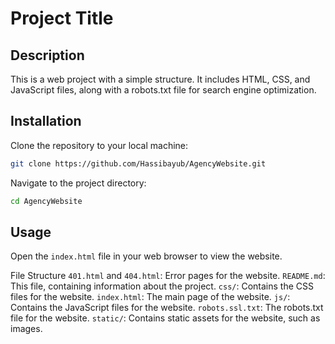 # Project Title

## Description

This is a web project with a simple structure. It includes HTML, CSS, and JavaScript files, along with a robots.txt file for search engine optimization.

## Installation

Clone the repository to your local machine:

```bash
git clone https://github.com/Hassibayub/AgencyWebsite.git
```

Navigate to the project directory:
```bash
cd AgencyWebsite
```

## Usage
Open the `index.html` file in your web browser to view the website.

File Structure
`401.html` and `404.html`: Error pages for the website.
`README.md`: This file, containing information about the project.
`css/`: Contains the CSS files for the website.
`index.html`: The main page of the website.
`js/`: Contains the JavaScript files for the website.
`robots.ssl.txt`: The robots.txt file for the website.
`static/`: Contains static assets for the website, such as images.